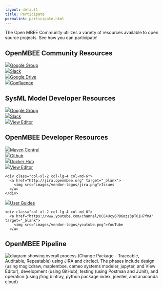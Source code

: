 ```yaml
---
layout: default
title: Participate
permalink: participate.html
---
```


The Open MBEE Community utilizes a variety of resources available to open source projects. See how you can participate!
<h2>OpenMBEE Community Resources</h2>
<div class="row link-grid">
  <div class="col-xl-2 col-lg-4 col-md-6">
    <a target="_blank" href="https://groups.google.com/u/2/a/openmbee.org/g/community">
      <img src="images/vendor-logos/google-groups.png">Google Group
    </a>
  </div>

  <div class="col-xl-2 col-lg-4 col-md-6">
    <a target="_blank" href="https://join.slack.com/t/openmbee/shared_invite/zt-ec86jsqc-3VJNYM4a5Drx0v1n70~C8A">
      <img src="images/vendor-logos/slack.png">Slack
    </a>
  </div>
    <div class="col-xl-2 col-lg-4 col-md-6">
      <a href="https://drive.google.com/drive/folders/1-0gZYOUMf-ht56co9OumzvWxhS2C90rC" target="_blank">
        <img src="images/vendor-logos/drive.png">Google Drive
      </a>
    </div>
      <div class="col-xl-2 col-lg-4 col-md-6">
      <a href="https://openmbee.atlassian.net/wiki/spaces/OPENMBEE/overview" target="_blank">
        <img src="images/vendor-logos/user-guide.png">Confluence
      </a>
    </div>
</div>

<h2>SysML Model Developer Resources</h2>
<div class="row link-grid">

   <div class="col-xl-2 col-lg-4 col-md-6">
    <a target="_blank" href="https://groups.google.com/u/2/a/openmbee.org/g/opensysml">
      <img src="images/vendor-logos/google-groups.png">Google Group
    </a>
  </div>
  <div class="col-xl-2 col-lg-4 col-md-6">
    <a target="_blank" href="https://join.slack.com/t/openmbee/shared_invite/zt-ec86jsqc-3VJNYM4a5Drx0v1n70~C8A">
      <img src="images/vendor-logos/slack.png">Slack
    </a>
  </div>
  <div class="col-xl-2 col-lg-4 col-md-6">
      <a href="https://mms.openmbee.org" target="_blank">
        <img src="images/vendor-logos/ve.png">View Editor
      </a>
    </div>
</div>
<h2>OpenMBEE Developer Resources</h2>
  <div class="row link-grid">
    <div class="col-xl-2 col-lg-4 col-md-6">
      <a href="https://search.maven.org/search?q=OpenMBEE" target="_blank">
        <img src="images/vendor-logos/maven_central.png">Maven Central
      </a>
    </div>
    <div class="col-xl-2 col-lg-4 col-md-6">
      <a href="https://github.com/Open-MBEE" target="_blank">
        <img src="images/vendor-logos/github.png">Github
      </a>
    </div>
    <div class="col-xl-2 col-lg-4 col-md-6">
      <a href="https://hub.docker.com/u/openmbee" target="_blank">
        <img src="images/vendor-logos/docker.png">Docker Hub
      </a>
    </div>
    <div class="col-xl-2 col-lg-4 col-md-6">
      <a href="https://github.com/Open-MBEE/open-mbee.github.io/wiki/OpenMBEE-public-server-information" target="_blank">
        <img src="images/vendor-logos/eng-hub.png">View Editor
      </a>
    </div>
  
    <div class="col-xl-2 col-lg-4 col-md-6">
      <a href="http://jira.openmbee.org" target="_blank">
        <img src="images/vendor-logos/jira.png">Issues
      </a>
    </div>
  </div>
  <div class="row link-grid mb-5">
    <div class="col-xl-2 col-lg-4 col-md-6">
      <a href="https://github.com/Open-MBEE/open-mbee.github.io/wiki/OpenMBEE-documentation" target="_blank">
        <img src="images/vendor-logos/user-guide.png">User Guides
      </a>
    </div>
    
    <div class="col-xl-2 col-lg-4 col-md-6">
      <a href="https://www.youtube.com/channel/UCC4Ucy6P86ozz3pT01H7fmA" target="_blank">
        <img src="images/vendor-logos/youtube.png">YouTube
      </a>
  </div>

</div>


<h2>OpenMBEE Pipeline</h2>

<img class="img-fluid" src="images/process-diagram.png" alt="diagram showing overall process (Change Package - Traceable, Auditable, Repeatable) using JIRA and circleci. The phases include design (using magicdraw, maplembse, cameo systems modeler, jupyter, and View Editor), development (using GitHub), testing (using Postman and JUnit), and operation (using jfrog bintray, python package index, jcenter, and anaconda cloud)">
